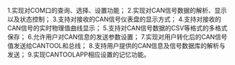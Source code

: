 1.实现对COM口的查询、选择、设置功能；
2.实现对CAN信号数据的解析、显示以及状态控制；
3.支持对接收的CAN信号仪表盘的显示方式；
4.支持对接收的CAN信号的实时物理值曲线显示；
5.支持对CAN信号数据的CSV等格式的多格式保存；
6.允许用户对CAN信息的发送参数设置；
7.实现对用户转化后的CAN信号值发送给CANTOOL和总线；
8.支持用户提供的CAN信息及信号数据库的解析与发送；
9.实现CANTOOLAPP相应设置的记忆功能。

